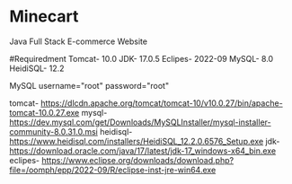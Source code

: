 # Minecart
Java Full Stack E-commerce Website

#Requiredment
Tomcat- 10.0
JDK- 17.0.5
Eclipes- 2022-09
MySQL- 8.0
HeidiSQL- 12.2


MySQL username="root" password="root"


tomcat- https://dlcdn.apache.org/tomcat/tomcat-10/v10.0.27/bin/apache-tomcat-10.0.27.exe
mysql- https://dev.mysql.com/get/Downloads/MySQLInstaller/mysql-installer-community-8.0.31.0.msi
heidisql- https://www.heidisql.com/installers/HeidiSQL_12.2.0.6576_Setup.exe
jdk- https://download.oracle.com/java/17/latest/jdk-17_windows-x64_bin.exe
eclipes- https://www.eclipse.org/downloads/download.php?file=/oomph/epp/2022-09/R/eclipse-inst-jre-win64.exe
